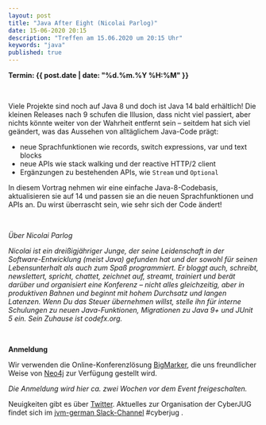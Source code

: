 ```yaml
---
layout: post
title: "Java After Eight (Nicolai Parlog)"
date: 15-06-2020 20:15
description: "Treffen am 15.06.2020 um 20:15 Uhr"
keywords: "java"
published: true
---
```


<b>Termin: {{ post.date | date: "%d.%m.%Y %H:%M" }}</b>

<br/>

Viele Projekte sind noch auf Java 8 und doch ist Java 14 bald erhältlich! Die kleinen Releases nach 9 schufen die Illusion, dass nicht viel passiert, aber nichts könnte weiter von der Wahrheit entfernt sein &ndash; seitdem hat sich viel geändert, was das Aussehen von alltäglichem Java-Code prägt:

- neue Sprachfunktionen wie  records, switch expressions, var und text blocks
- neue APIs wie stack walking und der reactive HTTP/2 client
- Ergänzungen zu bestehenden APIs, wie `Stream` und `Optional`

In diesem Vortrag nehmen wir eine einfache Java-8-Codebasis, aktualisieren sie auf 14 und passen sie an die neuen Sprachfunktionen und APIs an. Du wirst überrascht sein, wie sehr sich der Code ändert!

<br/>

*Über Nicolai Parlog*

*Nicolai ist ein dreißigjähriger Junge, der seine Leidenschaft in der Software-Entwicklung (meist Java) gefunden hat und der sowohl für seinen Lebensunterhalt als auch zum Spaß programmiert. Er bloggt auch, schreibt, newslettert, spricht, chattet, zeichnet auf, streamt, trainiert und berät darüber und organisiert eine Konferenz &ndash; nicht alles gleichzeitig, aber in produktiven Bahnen und beginnt mit hohem Durchsatz und langen Latenzen. Wenn Du das Steuer übernehmen willst, stelle ihn für interne Schulungen zu neuen Java-Funktionen, Migrationen zu Java 9+ und JUnit 5 ein. Sein Zuhause ist codefx.org.*

<br>

**Anmeldung**

Wir verwenden die Online-Konferenzlösung [BigMarker](https://www.bigmarker.com/), die uns freundlicher Weise von [Neo4j](https://neo4j.com/) zur Verfügung gestellt wird.

*Die Anmeldung wird hier ca. zwei Wochen vor dem Event freigeschalten.*

Neuigkeiten gibt es über [Twitter](https://twitter.com/cyberjug). Aktuelles zur Organisation der CyberJUG findet sich im [jvm-german Slack-Channel](https://slackin-jvm-german.herokuapp.com/) #cyberjug .
